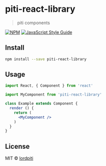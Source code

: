 # piti-react-library

> piti components

[![NPM](https://img.shields.io/npm/v/piti-react-library.svg)](https://www.npmjs.com/package/piti-react-library) [![JavaScript Style Guide](https://img.shields.io/badge/code_style-standard-brightgreen.svg)](https://standardjs.com)

## Install

```bash
npm install --save piti-react-library
```

## Usage

```jsx
import React, { Component } from 'react'

import MyComponent from 'piti-react-library'

class Example extends Component {
  render () {
    return (
      <MyComponent />
    )
  }
}
```

## License

MIT © [lordpiti](https://github.com/lordpiti)
